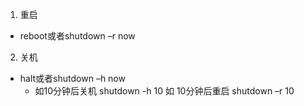 1. 重启
 * reboot或者shutdown –r now
2. 关机
 * halt或者shutdown –h now
    * 如10分钟后关机 shutdown -h 10 如 10分钟后重启 shutdown –r 10
